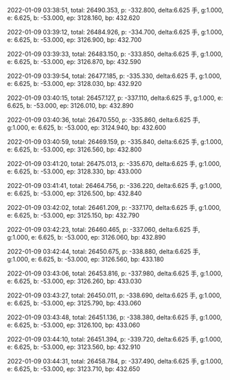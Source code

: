 2022-01-09 03:38:51, total: 26490.353, p: -332.800, delta:6.625 手, g:1.000, e: 6.625, b: -53.000, ep: 3128.160, bp: 432.620

2022-01-09 03:39:12, total: 26484.926, p: -334.700, delta:6.625 手, g:1.000, e: 6.625, b: -53.000, ep: 3126.900, bp: 432.700

2022-01-09 03:39:33, total: 26483.150, p: -333.850, delta:6.625 手, g:1.000, e: 6.625, b: -53.000, ep: 3126.870, bp: 432.590

2022-01-09 03:39:54, total: 26477.185, p: -335.330, delta:6.625 手, g:1.000, e: 6.625, b: -53.000, ep: 3128.030, bp: 432.920

2022-01-09 03:40:15, total: 26457.127, p: -337.110, delta:6.625 手, g:1.000, e: 6.625, b: -53.000, ep: 3126.010, bp: 432.890

2022-01-09 03:40:36, total: 26470.550, p: -335.860, delta:6.625 手, g:1.000, e: 6.625, b: -53.000, ep: 3124.940, bp: 432.600

2022-01-09 03:40:59, total: 26469.159, p: -335.840, delta:6.625 手, g:1.000, e: 6.625, b: -53.000, ep: 3126.560, bp: 432.800

2022-01-09 03:41:20, total: 26475.013, p: -335.670, delta:6.625 手, g:1.000, e: 6.625, b: -53.000, ep: 3128.330, bp: 433.000

2022-01-09 03:41:41, total: 26464.756, p: -336.220, delta:6.625 手, g:1.000, e: 6.625, b: -53.000, ep: 3126.500, bp: 432.840

2022-01-09 03:42:02, total: 26461.209, p: -337.170, delta:6.625 手, g:1.000, e: 6.625, b: -53.000, ep: 3125.150, bp: 432.790

2022-01-09 03:42:23, total: 26460.465, p: -337.060, delta:6.625 手, g:1.000, e: 6.625, b: -53.000, ep: 3126.060, bp: 432.890

2022-01-09 03:42:44, total: 26450.675, p: -338.880, delta:6.625 手, g:1.000, e: 6.625, b: -53.000, ep: 3126.560, bp: 433.180

2022-01-09 03:43:06, total: 26453.816, p: -337.980, delta:6.625 手, g:1.000, e: 6.625, b: -53.000, ep: 3126.260, bp: 433.030

2022-01-09 03:43:27, total: 26450.011, p: -338.690, delta:6.625 手, g:1.000, e: 6.625, b: -53.000, ep: 3125.790, bp: 433.060

2022-01-09 03:43:48, total: 26451.136, p: -338.380, delta:6.625 手, g:1.000, e: 6.625, b: -53.000, ep: 3126.100, bp: 433.060

2022-01-09 03:44:10, total: 26451.394, p: -339.720, delta:6.625 手, g:1.000, e: 6.625, b: -53.000, ep: 3123.560, bp: 432.910

2022-01-09 03:44:31, total: 26458.784, p: -337.490, delta:6.625 手, g:1.000, e: 6.625, b: -53.000, ep: 3123.710, bp: 432.650